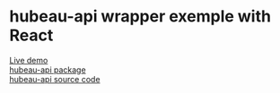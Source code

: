 # hubeau-api wrapper exemple with React

[Live demo ](https://clever-khorana-ba44b9.netlify.app/)<br/>
[hubeau-api package](https://www.npmjs.com/package/hubeau-api)<br/>
[hubeau-api source code](https://github.com/christophe77/hubeau-api-wrapper)<br/>
